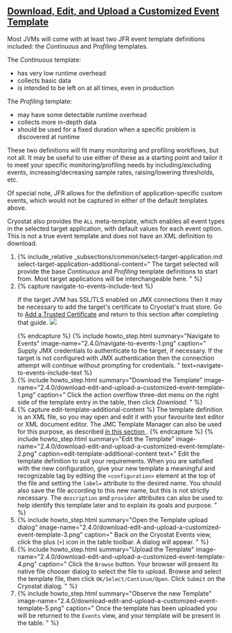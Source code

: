 ## [Download, Edit, and Upload a Customized Event Template](#download-edit-and-upload-a-customized-event-template)
Most JVMs will come with at least two JFR event template definitions included:
the *Continuous* and *Profiling* templates.

The *Continuous* template:
- has very low runtime overhead
- collects basic data
- is intended to be left on at all times, even in production

The *Profiling* template:
- may have some detectable runtime overhead
- collects more in-depth data
- should be used for a fixed duration when a specific problem is discovered at runtime

These two definitions will fit many monitoring and profiling workflows, but not
all. It may be useful to use either of these as a starting point and tailor it
to meet your specific monitoring/profiling needs by including/excluding events,
increasing/decreasing sample rates, raising/lowering thresholds, etc.

Of special note, JFR allows for the definition of application-specific custom
events, which would not be captured in either of the default templates above.

Cryostat also provides the <code>ALL</code> meta-template, which enables all
event types in the selected target application, with default values for each
event option. This is not a true event template and does not have an XML
definition to download.

<ol>
  <li>
    {% include_relative _subsections/common/select-target-application.md
      select-target-application-additional-content="
        The target selected will provide the base <i>Continuous</i> and
        <i>Profiling</i> template definitions to start from. Most target
        applications will be interchangeable here.
      "
    %}
  </li>
  <li>
    {% capture navigate-to-events-include-text %}
    <p>
      If the target JVM has SSL/TLS enabled on JMX connections then it may be
      necessary to add the target's certificate to Cryostat's trust store. Go
      to <a href="{{ page.url }}#add-a-trusted-certificate">Add a Trusted Certificate</a>
      and return to this section after completing that guide.
      <a href="{{ site.url }}/images/2.4.0/navigate-to-events-2.png" target="_blank">
        <img src="{{ site.url }}/images/2.4.0/navigate-to-events-2.png">
      </a>
    </p>
    {% endcapture %}
    {% include howto_step.html
      summary="Navigate to Events"
      image-name="2.4.0/navigate-to-events-1.png"
      caption="
        Supply JMX credentials to authenticate to the target, if necessary. If
        the target is not configured with JMX authentication then the
        connection attempt will continue without prompting for credentials.
      "
      text=navigate-to-events-include-text
    %}
  </li>
  <li>
    {% include howto_step.html
      summary="Download the Template"
      image-name="2.4.0/download-edit-and-upload-a-customized-event-template-1.png"
      caption="
        Click the action overflow three-dot menu on the right side of the
        template entry in the table, then click <i>Download</i>.
      "
    %}
  </li>
  <li>
    {% capture edit-template-additional-content %}
      The template definition is an XML file, so you may open and edit it
      with your favourite text editor or XML document editor. The JMC
      Template Manager can also be used for this purpose, as described
      <a href="{{ page.url }}#edit-template-with-jmc">
        in this section
      </a>.
    {% endcapture %}
    {% include howto_step.html
      summary="Edit the Template"
      image-name="2.4.0/download-edit-and-upload-a-customized-event-template-2.png"
      caption=edit-template-additional-content
      text="
        Edit the template definition to suit your requirements. When you are
        satisfied with the new configuration, give your new template a
        meaningful and recognizable tag by editing the
        <code>&lt;configuration&gt;</code> element at the top of the file and
        setting the <code>label=</code> attribute to the desired name. You
        should also save the file according to this new name, but this is not
        strictly necessary. The <code>description</code> and
        <code>provider</code> attributes can also be used to help identify this
        template later and to explain its goals and purpose.
      "
    %}
  </li>
  <li>
    {% include howto_step.html
      summary="Open the Template upload dialog"
      image-name="2.4.0/download-edit-and-upload-a-customized-event-template-3.png"
      caption="
        Back on the Cryostat Events view, click the plus (<code>+</code>) icon
        in the table toolbar. A dialog will appear.
      "
    %}
  </li>
  <li>
    {% include howto_step.html
      summary="Upload the Template"
      image-name="2.4.0/download-edit-and-upload-a-customized-event-template-4.png"
      caption="
        Click the <code>Browse</code> button. Your browser will present its
        native file chooser dialog to select the file to upload. Browse and
        select the template file, then click
        <code>OK/Select/Continue/Open</code>. Click <code>Submit</code> on the
        Cryostat dialog.
      "
    %}
  </li>
  <li>
    {% include howto_step.html
      summary="Observe the new Template"
      image-name="2.4.0/download-edit-and-upload-a-customized-event-template-5.png"
      caption="
        Once the template has been uploaded you will be returned to the
        <code>Events</code> view, and your template will be present in the
        table.
      "
    %}
  </li>
</ol>
